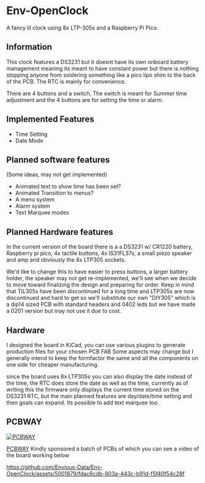 # Env-OpenClock
 A fancy lil clock using 8x LTP-305s and a Raspberry Pi Pico.


## Information
This clock features a DS3231 but it doesnt have its own onboard battery management meaning its meant to have constant power but there is nothing stopping anyone from soldering something like a pico lipo shim to the back of the PCB. The RTC is mainly for convenience.

There are 4 buttons and a switch, The switch is meant for Summer time adjustment and the 4 buttons are for setting the time or alarm.

## Implemented Features
- Time Setting
- Date Mode

## Planned software features
(Some ideas, may not get implemented)
- Animated text to show time has been set?
- Animated Transition to menus?
- A menu system
- Alarm system
- Text Marquee modes

## Planned Hardware features
In the current version of the board there is a a DS3231 w/ CR1220 battery, Raspberry pi pico, 4x tactile buttons, 4x IS31FL37s, a small piezo speaker and amp and obviously the 8x LTP305 sockets.

We'd like to change this to have easier to press buttons, a larger battery holder, the speaker may not get re-implemented, we'll see when we decide to move toward finalizing the design and preparing for order. Keep in mind that TIL305s have been discontinued for a long time and LTP305s are now discontinued and hard to get so we'll substitute our own "DIY305" which is a dip14 sized PCB with standard headers and 0402 leds but we have made a 0201 version but may not use it due to cost.



## Hardware
I designed the board in KiCad, you can use various plugins to generate production files for your chosen PCB FAB
Some aspects may change but I generally intend to keep the formfactor the same and all the components on one side for cheaper manufacturing.

since the board uses 8x LTP305s you can also display the date instead of the time, the RTC does store the date as well as the time, currently as of writing this the firmware only displays the current time stored on the DS3231 RTC, but the main planned features are day/date/time setting and then goals can expand. Its possible to add text marquee too.


## PCBWAY
[![PCBWAY](https://4.bp.blogspot.com/-sn_1frB-tto/W_eevs6kyzI/AAAAAAAANhE/ZPlkvH6ysTAMuBJlbtYsSxkC28xaRrZugCLcBGAs/s1600/PCBWay%2BTlogo.png)](http://pcbway.com)

[PCBWAY](http://pcbway.com) Kindly sponsored a batch of PCBs of which you can see a video of the board working below

https://github.com/Envious-Data/Env-OpenClock/assets/5001879/fdac6cdb-803a-443c-b91d-f5f40f54c28f
